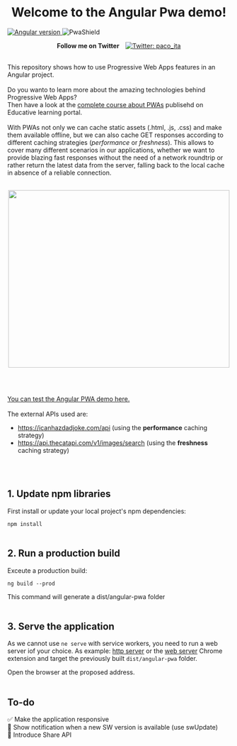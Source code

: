 <h1 align="center">Welcome to the Angular Pwa demo!</h1>
<a href="https://www.npmjs.com/package/@angular/core">
  <img src="https://img.shields.io/badge/Angular-v12.0.3-green.svg" alt="Angular version">
</a>
<span><img src="https://www.pwa-shields.com/1.0.0/series/classic/white/green.svg" alt="PwaShield"></span>
  <br>
<p align="center"> 
  <strong>Follow me on Twitter&nbsp;&nbsp;&nbsp;</strong>
  <a href="https://twitter.com/paco_ita">
    <img alt="Twitter: paco_ita" src="https://img.shields.io/twitter/follow/paco_ita.svg?style=social" target="_blank" />
  </a>
</p>
<br>
This repository shows how to use Progressive Web Apps features in an Angular project. 
<br><br> Do you wanto to learn more about the amazing technologies behind Progressive Web Apps? <br>Then have a look at the 
<a href="https://www.educative.io/courses/zero-to-hero-with-progressive-web-apps" target="_blank"> complete course about PWAs</a> publisehd on Educative learning portal.
<br><br>
With PWAs not only we can cache static assets (.html, .js, .css) and make them available offline, but we can also cache GET responses according to different caching strategies (<i>performance</i> or <i>freshness</i>). This allows to cover many different scenarios in our applications, whether we want to provide blazing fast responses without the need of a network roundtrip or rather return the latest data from the server, falling back to the local cache in absence of a reliable connection.<br><br>
  
<p align="center">
  <img width="500" height="400" src="https://res.cloudinary.com/practicaldev/image/fetch/s--Dzohyc-4--/c_limit%2Cf_auto%2Cfl_progressive%2Cq_auto%2Cw_880/https://dev-to-uploads.s3.amazonaws.com/i/k65j1f6ewz0rq0w5kfl9.PNG">
</p>
<br><br>

<a href="https://pacoita.github.io/angular-pwa-boilerplate/"> You can test the Angular PWA demo here.</a>
<br><br>
The external APIs used are:

- https://icanhazdadjoke.com/api (using the **performance** caching strategy)
- https://api.thecatapi.com/v1/images/search (using the **freshness** caching strategy)

<br><br>

## 1. Update npm libraries

First install or update your local project's npm dependencies:

```npm install```
<br><br>
## 2. Run a production build

Exceute a production build:

``` ng build --prod ```

This command will generate a dist/angular-pwa folder
<br><br>
## 3. Serve the application

As we cannot use `ne serve` with service workers, you need to run a web server iof your choice. As example: [http server](https://www.npmjs.com/package/http-server) or the [web server](https://chrome.google.com/webstore/detail/web-server-for-chrome/ofhbbkphhbklhfoeikjpcbhemlocgigb?hl=en) Chrome extension and target the previously built `dist/angular-pwa` folder.

Open the browser at the proposed address.
<br><br>
## To-do
:white_check_mark: Make the application responsive <br>
:black_square_button: Show notification when a new SW version is available (use swUpdate) <br>
:black_square_button: Introduce Share API


